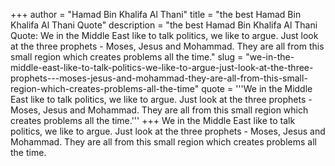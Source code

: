 +++
author = "Hamad Bin Khalifa Al Thani"
title = "the best Hamad Bin Khalifa Al Thani Quote"
description = "the best Hamad Bin Khalifa Al Thani Quote: We in the Middle East like to talk politics, we like to argue. Just look at the three prophets - Moses, Jesus and Mohammad. They are all from this small region which creates problems all the time."
slug = "we-in-the-middle-east-like-to-talk-politics-we-like-to-argue-just-look-at-the-three-prophets---moses-jesus-and-mohammad-they-are-all-from-this-small-region-which-creates-problems-all-the-time"
quote = '''We in the Middle East like to talk politics, we like to argue. Just look at the three prophets - Moses, Jesus and Mohammad. They are all from this small region which creates problems all the time.'''
+++
We in the Middle East like to talk politics, we like to argue. Just look at the three prophets - Moses, Jesus and Mohammad. They are all from this small region which creates problems all the time.

